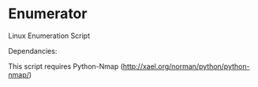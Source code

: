 Enumerator
==========

Linux Enumeration Script

Dependancies:

This script requires Python-Nmap (http://xael.org/norman/python/python-nmap/)